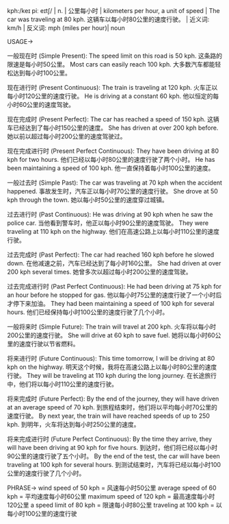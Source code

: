 kph:/keɪ piː eɪtʃ/ | n. | 公里每小时 | kilometers per hour, a unit of speed | The car was traveling at 80 kph. 这辆车以每小时80公里的速度行驶。 | 近义词: km/h | 反义词: mph (miles per hour)| noun

USAGE->

一般现在时 (Simple Present):
The speed limit on this road is 50 kph. 这条路的限速是每小时50公里。
Most cars can easily reach 100 kph. 大多数汽车都能轻松达到每小时100公里。

现在进行时 (Present Continuous):
The train is traveling at 120 kph. 火车正以每小时120公里的速度行驶。
He is driving at a constant 60 kph. 他以恒定的每小时60公里的速度驾驶。


现在完成时 (Present Perfect):
The car has reached a speed of 150 kph. 这辆车已经达到了每小时150公里的速度。
She has driven at over 200 kph before. 她以前以超过每小时200公里的速度驾驶过。


现在完成进行时 (Present Perfect Continuous):
They have been driving at 80 kph for two hours. 他们已经以每小时80公里的速度行驶了两个小时。
He has been maintaining a speed of 100 kph. 他一直保持着每小时100公里的速度。


一般过去时 (Simple Past):
The car was traveling at 70 kph when the accident happened. 事故发生时，汽车正以每小时70公里的速度行驶。
She drove at 50 kph through the town. 她以每小时50公里的速度穿过城镇。


过去进行时 (Past Continuous):
He was driving at 90 kph when he saw the police car. 当他看到警车时，他正以每小时90公里的速度驾驶。
They were traveling at 110 kph on the highway. 他们在高速公路上以每小时110公里的速度行驶。


过去完成时 (Past Perfect):
The car had reached 160 kph before he slowed down. 在他减速之前，汽车已经达到了每小时160公里。
She had driven at over 200 kph several times. 她曾多次以超过每小时200公里的速度驾驶。


过去完成进行时 (Past Perfect Continuous):
He had been driving at 75 kph for an hour before he stopped for gas. 他以每小时75公里的速度行驶了一个小时后才停下来加油。
They had been maintaining a speed of 100 kph for several hours. 他们已经保持每小时100公里的速度行驶了几个小时。


一般将来时 (Simple Future):
The train will travel at 200 kph. 火车将以每小时200公里的速度行驶。
She will drive at 60 kph to save fuel. 她将以每小时60公里的速度行驶以节省燃料。


将来进行时 (Future Continuous):
This time tomorrow, I will be driving at 80 kph on the highway. 明天这个时候，我将在高速公路上以每小时80公里的速度行驶。
They will be traveling at 110 kph during the long journey.  在长途旅行中，他们将以每小时110公里的速度行驶。


将来完成时 (Future Perfect):
By the end of the journey, they will have driven at an average speed of 70 kph. 到旅程结束时，他们将以平均每小时70公里的速度行驶。
By next year, the train will have reached speeds of up to 250 kph. 到明年，火车将达到每小时250公里的速度。


将来完成进行时 (Future Perfect Continuous):
By the time they arrive, they will have been driving at 90 kph for five hours. 到达时，他们将已经以每小时90公里的速度行驶了五个小时。
By the end of the test, the car will have been traveling at 100 kph for several hours. 到测试结束时，汽车将已经以每小时100公里的速度行驶了几个小时。


PHRASE->
wind speed of 50 kph = 风速每小时50公里
average speed of 60 kph = 平均速度每小时60公里
maximum speed of 120 kph = 最高速度每小时120公里
a speed limit of 80 kph = 限速每小时80公里
traveling at 100 kph = 以每小时100公里的速度行驶
